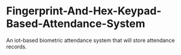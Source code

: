 # Fingerprint-And-Hex-Keypad-Based-Attendance-System
An iot-based biometric attendance system that will store attendance records.
